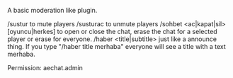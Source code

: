 A basic moderation like plugin.

/sustur <player> <time> to mute players
/susturac <player> to unmute players
/sohbet <ac|kapat|sil> [oyuncu|herkes] to open or close the chat, erase the chat for a selected player or erase for everyone.
/haber <title|subtitle> <mesaj> just like a announce thing. If you type "/haber title merhaba" everyone will see a title with a text merhaba.

Permission: aechat.admin
